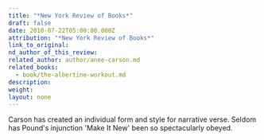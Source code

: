 ```yaml
---
title: "*New York Review of Books*"
draft: false
date: 2010-07-22T05:00:00.000Z
attribution: "*New York Review of Books*"
link_to_original:
nd_author_of_this_review:
related_author: author/anne-carson.md
related_books:
  - book/the-albertine-workout.md
description:
weight:
layout: none
---
```

Carson has created an individual form and style for narrative verse. Seldom has Pound's injunction 'Make It New' been so spectacularly obeyed.

